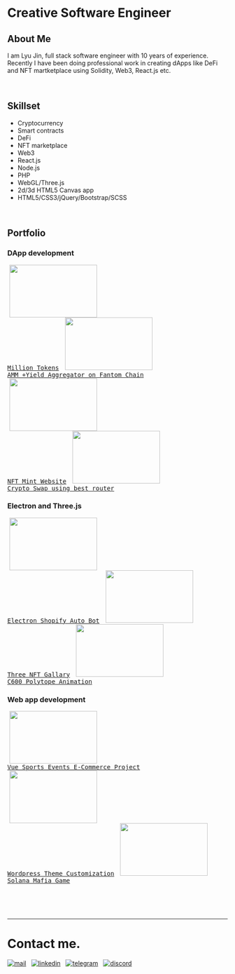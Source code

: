 # Creative Software Engineer


## About Me
I am Lyu Jin, full stack software engineer with 10 years of experience. Recently I have been doing professional work in creating dApps like DeFi and NFT martketplace using Solidity, Web3, React.js etc.

<br>

## Skillset
- Cryptocurrency
- Smart contracts
- DeFi
- NFT marketplace
- Web3
- React.js
- Node.js
- PHP
- WebGL/Three.js
- 2d/3d HTML5 Canvas app
- HTML5/CSS3/jQuery/Bootstrap/SCSS

<br>

## Portfolio

### DApp development
<a target="_blank" style="margin:5px" href="https://million-tokens.vercel.app/#/" ><kbd><img height="120" width="200" src="https://raw.githubusercontent.com/jsgrowing315/jsgrowing315/main/assets/million.png?raw=true" ><br/>Million Tokens</kbd></a>
<a target="_blank" style="margin:5px" href="https://thexdao.com/#/" ><kbd><img height="120" width="200" src="https://raw.githubusercontent.com/jsgrowing315/jsgrowing315/main/assets/thexdao.png?raw=true" ><br/>AMM +Yield Aggregator on Fantom Chain</kbd></a>
<a target="_blank" style="margin:5px" href="https://wordles.io/" ><kbd><img height="120" width="200" src="https://raw.githubusercontent.com/jsgrowing315/jsgrowing315/main/assets/wordles.png?raw=true" ><br/>NFT Mint Website</kbd></a>
<a target="_blank" style="margin:5px" href="https://crypto-change.herokuapp.com/" ><kbd><img height="120" width="200" src="https://raw.githubusercontent.com/jsgrowing315/jsgrowing315/main/assets/crypto.png?raw=true" ><br/>Crypto Swap using best router</kbd></a>


### Electron and Three.js
<a target="_blank" style="margin:5px" href="https://github.com/mastre-io/mastre-releases/releases/download/1.0.32/Mastre.Setup.1.0.32.exe" ><kbd><img height="120" width="200" src="https://raw.githubusercontent.com/jsgrowing315/jsgrowing315/main/assets/electron.png?raw=true" ><br/>Electron Shopify Auto Bot</kbd></a>
<a target="_blank" style="margin:5px" href="https://three-gallary.vercel.app/" ><kbd><img height="120" width="200" src="https://raw.githubusercontent.com/jsgrowing315/jsgrowing315/main/assets/three_gallary.png?raw=true" ><br/>Three NFT Gallary</kbd></a>
<a target="_blank" style="margin:5px" href="https://jsgrowin-portfolio.herokuapp.com/samples/polytope/index.html" ><kbd><img height="120" width="200" src="https://raw.githubusercontent.com/jsgrowing315/jsgrowing315/main/assets/polytope.png?raw=true" ><br/>C600 Polytope Animation</kbd></a>

### Web app development
<a target="_blank" style="margin:5px" href="https://app.cseval.com/" ><kbd><img height="120" width="200" src="https://raw.githubusercontent.com/jsgrowing315/jsgrowing315/main/assets/cse_vue.png?raw=true" ><br/>Vue Sports Events E-Commerce Project</kbd></a>
<a target="_blank" style="margin:5px" href="https://panenkatv.com/" ><kbd><img height="120" width="200" src="https://raw.githubusercontent.com/jsgrowing315/jsgrowing315/main/assets/wordpress.png?raw=true" ><br/>Wordpress Theme Customization</kbd></a>
<a target="_blank" style="margin:5px" href="https://game-owivntwoka-ue.a.run.app/" ><kbd><img height="120" width="200" src="https://raw.githubusercontent.com/jsgrowing315/jsgrowing315/main/assets/crypto_mafia.png?raw=true" ><br/>Solana Mafia Game</kbd></a>


<br>
<br>
<br>


*****

# Contact me.

<a href="mailto:truepai415@gmail.com" target="_blank" ><img src="https://raw.githubusercontent.com/jsgrowing315/jsgrowing315/5b8d837b89694dafc7eafaff8235b52c90b0c730/assets/icons8-mail-48.png" alt="mail" /></a>
&nbsp;
<a href="https://www.linkedin.com/in/jinhang-lyu/" target="_blank" ><img src="https://raw.githubusercontent.com/jsgrowing315/jsgrowing315/5b8d837b89694dafc7eafaff8235b52c90b0c730/assets/icons8-linkedin-48.png" alt="linkedin" /></a>
&nbsp;
<a href="https://t.me/longines0924" target="_blank" ><img src="https://raw.githubusercontent.com/jsgrowing315/jsgrowing315/5b8d837b89694dafc7eafaff8235b52c90b0c730/assets/icons8-telegram-app-48.png" alt="telegram" /></a>
&nbsp;
<a href="https://discordapp.com/users/958796119079518218" target="_blank" ><img src="https://raw.githubusercontent.com/jsgrowing315/jsgrowing315/5b8d837b89694dafc7eafaff8235b52c90b0c730/assets/icons8-discord-bubble-48.png" alt="discord" /></a>

